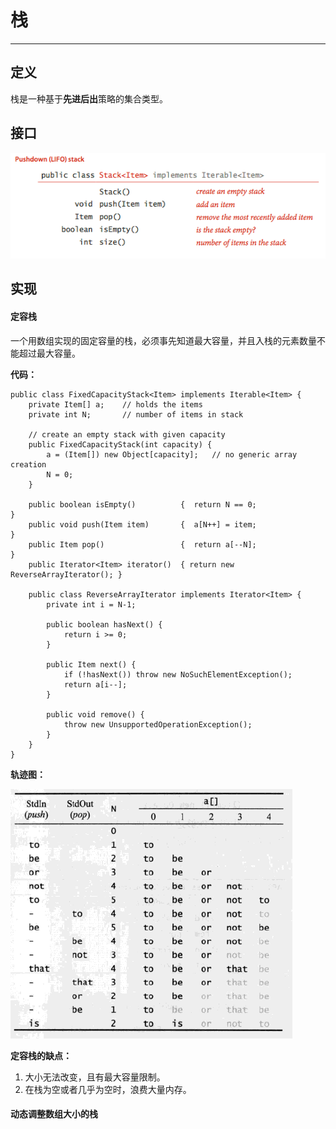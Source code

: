 # 栈

---

## 定义

栈是一种基于**先进后出**策略的集合类型。

## 接口

![](/assets/basic/stack_interface.png)

## 实现

#### 定容栈

一个用数组实现的固定容量的栈，必须事先知道最大容量，并且入栈的元素数量不能超过最大容量。

**代码：**

```
public class FixedCapacityStack<Item> implements Iterable<Item> {
    private Item[] a;    // holds the items
    private int N;       // number of items in stack

    // create an empty stack with given capacity
    public FixedCapacityStack(int capacity) {
        a = (Item[]) new Object[capacity];   // no generic array creation
        N = 0;
    }

    public boolean isEmpty()          {  return N == 0;                    }
    public void push(Item item)       {  a[N++] = item;                    }
    public Item pop()                 {  return a[--N];                    }
    public Iterator<Item> iterator()  { return new ReverseArrayIterator(); }

    public class ReverseArrayIterator implements Iterator<Item> {
        private int i = N-1;

        public boolean hasNext() {
            return i >= 0;
        }

        public Item next() {
            if (!hasNext()) throw new NoSuchElementException();
            return a[i--];
        }

        public void remove() {
            throw new UnsupportedOperationException();
        }
    }
}
```

**轨迹图：**

![](/assets/basic/stack_trace1.png)

**定容栈的缺点：**

1. 大小无法改变，且有最大容量限制。
2. 在栈为空或者几乎为空时，浪费大量内存。

#### 动态调整数组大小的栈



